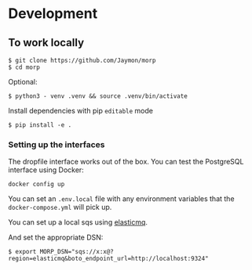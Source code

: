 # Development

## To work locally

```
$ git clone https://github.com/Jaymon/morp
$ cd morp
```

Optional:

```
$ python3 - venv .venv && source .venv/bin/activate
```

Install dependencies with pip `editable` mode

```
$ pip install -e .
```

### Setting up the interfaces

The dropfile interface works out of the box. You can test the PostgreSQL interface using Docker:

```
docker config up
```

You can set an `.env.local` file with any environment variables that the `docker-compose.yml` will pick up.

You can set up a local sqs using [elasticmq](https://github.com/softwaremill/elasticmq).

And set the appropriate DSN:

```
$ export MORP_DSN="sqs://x:x@?region=elasticmq&boto_endpoint_url=http://localhost:9324"
```

